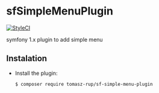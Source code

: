 # sfSimpleMenuPlugin

[![StyleCI](https://github.styleci.io/repos/49590561/shield?branch=master)](https://github.styleci.io/repos/49590561)

symfony 1.x plugin to add simple menu

## Instalation

  * Install the plugin:

    ~~~sh
    $ composer require tomasz-rup/sf-simple-menu-plugin
    ~~~
